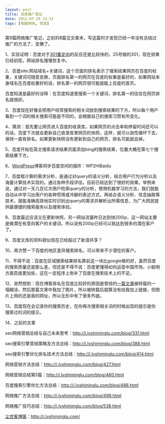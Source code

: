 ```yaml
---
layout: post
title: 百度推广笔记
date: 2011-07-29 13:31
tags: [电脑网络, 百度]
---
```

第9篇网络推广笔记，之前的8篇见文章末，写这篇时才发现已经一年没有总结过推广的方法了，变懒了。

1、实验证明：百度对于<a href="http://i.lvshiminglu.com/blog/763.html" target="_blank">301重定向</a>的反应还是比较快的，25号做的301，现在效果已经初现，网站排名慢慢恢复中。

2、百度site:网站域名+关键词，这个页面的排名表示了搜索结果网页在百度的权重，关键词可随意变换，页面排名第一的网页在百度的权重是最好的，如果网站本身域名在百度权重好的话，排名第一的网页很可能就能上百度的首页。

百度知道是最好的诠释：在百度知道里搜索一个关键词，排名第一的往往在网页排名就很好。

3、百度现在好像会把用户经常搜索的相关词放到搜索结果的下方，所以每个用户看到一个词的相关搜索可能是不同的，会根据自己的搜索习惯有所变化。

4、猜测：首先要让网页进入百度的收录库，如果网页的点击率和停留时间还可以的话，百度下次就会更新自己收录库里网页的快照，这样，就可以良性循环下去，保持一直有排名。如果更新快照没有更新到自己的网页，排名可能就会掉。

5、百度开始在英文搜索请求结果页面添加bing的搜索结果，位置大概在第七个搜索结果下方。

6、<a href="http://i.lvshiminglu.com/tag/wordpress" target="_blank">WordPress</a>博客同步百度空间的插件：WP2HiBaidu

7、百度框计算的需求分析，是通过对query的语义分析，结合用户行为分析以及海量计算技术实现的。通过各种手段评估，目前已经达到了很好的效果。举例来说，通过对一天几百亿次用户检索query的分析，使用机器学习的方法，我们就能自动从中学习出用户的各种惯用或冷僻的表述方式，再结合语义分析、信息抽取等技术，就能准确高效地实时识别出query的需求并解析出所需信息，为广大网民提供最便捷的搜索服务以及搜索体验。

8、百度最近应该又在更新快照，另一网站流量昨日达到快200ip，这一网站主要是做潜在有意向客户的关键词，所以说有200ip已经可以抵达到很多的潜在客户了。

9、百度文库的资料貌似现在已经超过了新浪共享？

10、再次赞一下百度的地区差异搜索排名，可以带来不少潜在的客户。

11、不得不说：百度在区域搜索结果排名靠前这一块比google做的好，虽然百度的搜索质量还是那么差，但还是不得不说：百度更懂得如何运营中国市场，小聪明方面百度更加些，这在一定程序上弥补了百度在搜索技术上的不足。

12、突然想到：现在博客排名在百度比较好的原因是曾经的<a href="http://i.lvshiminglu.com/blog/491.html" target="_blank">一篇文章</a>被转载的一塌糊涂，然后那篇文章中我加了图片，所以被转载后就算没有给我加上链接，但图片上用的还是我的网址，所以无形中有了很多外链。

13、百度现在会记录你的搜索历史，在你再次搜索相关词的时候出现的提示是你搜索过的词的提示。

14、之前的文章

seo网络营销总结与自己未来思考：<a href="http://i.lvshiminglu.com/blog/331.html" target="_blank">http://i.lvshiminglu.com/blog/331.html</a>

seo搜索引擎营销策略及方法总结：<a href="http://i.lvshiminglu.com/blog/388.html" target="_blank">http://i.lvshiminglu.com/blog/388.html</a>

seo搜索引擎优化排名技术方法总结：<a href="http://i.lvshiminglu.com/blog/414.html" target="_blank">http://i.lvshiminglu.com/blog/414.html</a>

网络营销方法总结：<a href="http://i.lvshiminglu.com/blog/427.html" target="_blank">http://i.lvshiminglu.com/blog/427.html</a>

网络营销总结第5篇：<a href="http://i.lvshiminglu.com/blog/460.html" target="_blank">http://i.lvshiminglu.com/blog/460.html</a>

百度搜索引擎优化方法总结：<a href="http://i.lvshiminglu.com/blog/488.html" target="_blank">http://i.lvshiminglu.com/blog/488.html</a>

网络推广方法总结：<a href="http://i.lvshiminglu.com/blog/498.html" target="_blank">http://i.lvshiminglu.com/blog/498.html</a>

网络推广技巧总结：<a href="http://i.lvshiminglu.com/blog/538.html" target="_blank">http://i.lvshiminglu.com/blog/538.html</a>

<a href="http://i.lvshiminglu.com/">尘世客博客</a>：<a href="http://i.lvshiminglu.com/">http://i.lvshiminglu.com/</a>

